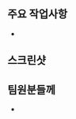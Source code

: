 <!-- 이 PR에서 구현한 작업들을 나열 -->

## 주요 작업사항

-

<!-- (선택) 작업사항을 파악하기 쉽게 스크린샷 첨부 -->

## 스크린샷

<!-- (선택) 리뷰요청사항 및 기타 하고싶은말  -->

## 팀원분들께

-
